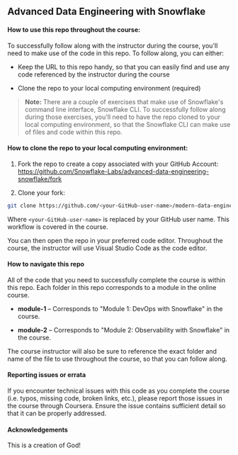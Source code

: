 ## Advanced Data Engineering with Snowflake

#### How to use this repo throughout the course:

To successfully follow along with the instructor during the course, you'll need to make use of the code in this repo. To follow along, you can either:

* Keep the URL to this repo handy, so that you can easily find and use any code referenced by the instructor during the course

* Clone the repo to your local computing environment (required)

> **Note:** There are a couple of exercises that make use of Snowflake's command line interface, Snowflake CLI. To successfully follow along during those exercises, you'll need to have the repo cloned to your local computing environment, so that the Snowflake CLI can make use of files and code within this repo.

#### How to clone the repo to your local computing environment:

1. Fork the repo to create a copy associated with your GitHub Account: https://github.com/Snowflake-Labs/advanced-data-engineering-snowflake/fork

2. Clone your fork:

```bash
git clone https://github.com/<your-GitHub-user-name>/modern-data-engineering-snowflake.git
```

Where `<your-GitHub-user-name>` is replaced by your GitHub user name. This workflow is covered in the course.

You can then open the repo in your preferred code editor. Throughout the course, the instructor will use Visual Studio Code as the code editor.

#### How to navigate this repo

All of the code that you need to successfully complete the course is within this repo. Each folder in this repo corresponds to a module in the online course.

* **module-1** – Corresponds to "Module 1: DevOps with Snowflake" in the course.

* **module-2** – Corresponds to "Module 2: Observability with Snowflake" in the course.

The course instructor will also be sure to reference the exact folder and name of the file to use throughout the course, so that you can follow along.

#### Reporting issues or errata

If you encounter technical issues with this code as you complete the course (i.e. typos, missing code, broken links, etc.), please report those issues in the course through Coursera. Ensure the issue contains sufficient detail so that it can be properly addressed.

#### Acknowledgements

This is a creation of God!